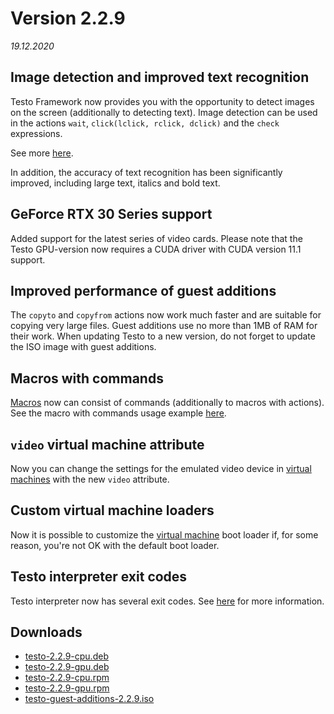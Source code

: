 # Version 2.2.9
*19.12.2020*

## Image detection and improved text recognition

Testo Framework now provides you with the opportunity to detect images on the screen (additionally to detecting text). Image detection can be used in the actions `wait`, `click(lclick, rclick, dclick)` and the `check` expressions.

See more [here](/en/docs/lang/detect_img).

In addition, the accuracy of text recognition has been significantly improved, including large text, italics and bold text.

## GeForce RTX 30 Series support

Added support for the latest series of video cards. Please note that the Testo GPU-version now requires a CUDA driver with CUDA version 11.1 support.

## Improved performance of guest additions

The `copyto` and `copyfrom` actions now work much faster and are suitable for copying very large files. Guest additions use no more than 1MB of RAM for their work. When updating Testo to a new version, do not forget to update the ISO image with guest additions.

## Macros with commands

[Macros](/en/docs/lang/macro) now can consist of commands (additionally to macros with actions). See the macro with commands usage example [here](/en/docs/tutorials/qemu/09_macros).

## `video` virtual machine attribute

Now you can change the settings for the emulated video device in [virtual machines](/en/docs/lang/machine) with the new `video` attribute.

## Custom virtual machine loaders

Now it is possible to customize the [virtual machine](/en/docs/lang/machine) boot loader if, for some reason, you're not OK with the default boot loader.

## Testo interpreter exit codes

Testo interpreter now has several exit codes. See [here](/en/docs/getting_started/starting) for more information.

## Downloads

- [testo-2.2.9-cpu.deb](https://testo-lang.ru/storage/dist/v2.2.9/testo-2.2.9-cpu.deb)
- [testo-2.2.9-gpu.deb](https://testo-lang.ru/storage/dist/v2.2.9/testo-2.2.9-gpu.deb)
- [testo-2.2.9-cpu.rpm](https://testo-lang.ru/storage/dist/v2.2.9/testo-2.2.9-cpu.rpm)
- [testo-2.2.9-gpu.rpm](https://testo-lang.ru/storage/dist/v2.2.9/testo-2.2.9-gpu.rpm)
- [testo-guest-additions-2.2.9.iso](https://testo-lang.ru/storage/dist/v2.2.9/testo-guest-additions-2.2.9.iso)
